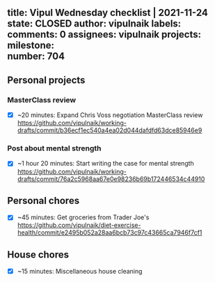title:	Vipul Wednesday checklist | 2021-11-24
state:	CLOSED
author:	vipulnaik
labels:	
comments:	0
assignees:	vipulnaik
projects:	
milestone:	
number:	704
--
## Personal projects

### MasterClass review

- [x] ~20 minutes: Expand Chris Voss negotiation MasterClass review https://github.com/vipulnaik/working-drafts/commit/b36ecf1ec540a4ea02d044dafdfd63dce85946e9

### Post about mental strength

- [x] ~1 hour 20 minutes: Start writing the case for mental strength https://github.com/vipulnaik/working-drafts/commit/76a2c5968aa67e0e98236b69b172446534c44910

## Personal chores

- [x] ~45 minutes: Get groceries from Trader Joe's https://github.com/vipulnaik/diet-exercise-health/commit/e2495b052a28aa6bcb73c97c43665ca7946f7cf1
## House chores

- [x] ~15 minutes: Miscellaneous house cleaning
